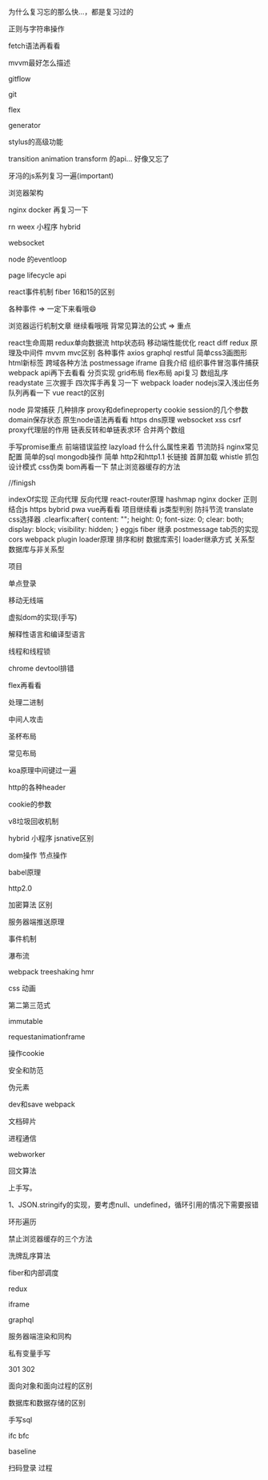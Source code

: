 为什么复习忘的那么快...，都是复习过的

正则与字符串操作

fetch语法再看看

mvvm最好怎么描述

gitflow

git 

flex 

generator

stylus的高级功能

transition animation transform 的api... 好像又忘了

牙冯的js系列复习一遍(important)

浏览器架构

nginx docker 再复习一下

rn weex 小程序 hybrid

websocket

node 的eventloop

page lifecycle api

react事件机制  fiber 16和15的区别 

各种事件 => 一定下来看哦😄


浏览器运行机制文章 继续看哦哦
背常见算法的公式 => 重点 


react生命周期
redux单向数据流
http状态码
移动端性能优化
react diff 
redux 原理及中间件
mvvm mvc区别
各种事件
axios
graphql restful
简单css3画图形
html新标签
跨域各种方法 postmessage iframe
自我介绍
组织事件冒泡事件捕获
webpack api再下去看看
分页实现
grid布局 flex布局 api复习
数组乱序
readystate
三次握手 四次挥手再复习一下
webpack loader
nodejs深入浅出任务队列再看一下
vue react的区别


node 异常捕获
几种排序
proxy和defineproperty
cookie session的几个参数 domain保存状态
原生node语法再看看
https dns原理 websocket
xss 
csrf
proxy代理层的作用
链表反转和单链表求环
合并两个数组

手写promise重点
前端错误监控
lazyload 什么什么属性来着
节流防抖
nginx常见配置
简单的sql
mongodb操作 简单
http2和http1.1
长链接
首屏加载
whistle 抓包
设计模式
css伪类
bom再看一下
禁止浏览器缓存的方法

//finigsh

indexOf实现
正向代理 反向代理 
react-router原理
hashmap
nginx
docker
正则结合js
https
bybrid
pwa
vue再看看
项目继续看
js类型判别
防抖节流
translate
css选择器
.clearfix:after{
  content: "";
  height: 0;
  font-size: 0;
  clear: both;
  display: block;
  visibility: hidden;
}
eggjs
fiber
继承
postmessage
tab页的实现
cors
webpack plugin loader原理
排序和树
数据库索引
loader继承方式
关系型数据库与非关系型


项目




单点登录

移动无线端

虚拟dom的实现(手写)

解释性语言和编译型语言

线程和线程锁

chrome devtool排错

flex再看看

处理二进制

中间人攻击

圣杯布局

常见布局

koa原理中间键过一遍

http的各种header

cookie的参数

v8垃圾回收机制

hybrid 小程序 jsnative区别

dom操作 节点操作

babel原理

http2.0

加密算法 区别

服务器端推送原理

事件机制

瀑布流

webpack treeshaking hmr

css 动画

第二第三范式

immutable

requestanimationframe

操作cookie

安全和防范

伪元素

dev和save webpack

文档碎片

进程通信

webworker

回文算法

上手写。

1、JSON.stringify的实现，要考虑null、undefined，循环引用的情况下需要报错

环形遍历

禁止浏览器缓存的三个方法

洗牌乱序算法

fiber和内部调度

redux

iframe

graphql

服务器端渲染和同构

私有变量手写

301 302

面向对象和面向过程的区别

数据库和数据存储的区别

手写sql

ifc bfc

baseline

扫码登录 过程